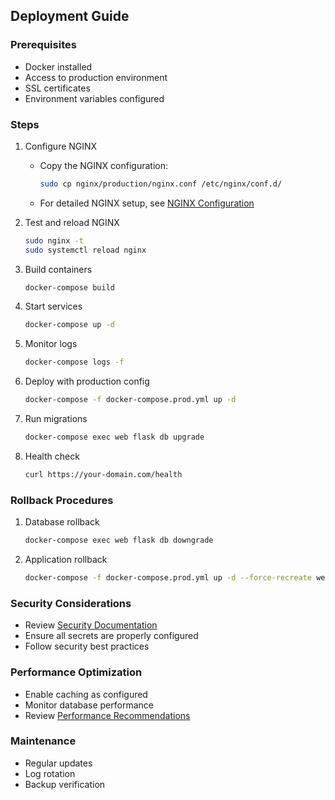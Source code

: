 ## Deployment Guide

### Prerequisites
- Docker installed
- Access to production environment
- SSL certificates
- Environment variables configured

### Steps

1. Configure NGINX
   - Copy the NGINX configuration:
     ```bash
     sudo cp nginx/production/nginx.conf /etc/nginx/conf.d/
     ```
   - For detailed NGINX setup, see [NGINX Configuration](./NGINX_CONFIGURATION.md)

2. Test and reload NGINX
   ```bash
   sudo nginx -t
   sudo systemctl reload nginx
   ```

3. Build containers
   ```bash
   docker-compose build
   ```

4. Start services
   ```bash
   docker-compose up -d
   ```

5. Monitor logs
   ```bash
   docker-compose logs -f
   ```

6. Deploy with production config
   ```bash
   docker-compose -f docker-compose.prod.yml up -d
   ```

7. Run migrations
   ```bash
   docker-compose exec web flask db upgrade
   ```

8. Health check
   ```bash
   curl https://your-domain.com/health
   ```

### Rollback Procedures
1. Database rollback
   ```bash
   docker-compose exec web flask db downgrade
   ```
2. Application rollback
   ```bash
   docker-compose -f docker-compose.prod.yml up -d --force-recreate web
   ```

### Security Considerations
- Review [Security Documentation](./SECURITY.md)
- Ensure all secrets are properly configured
- Follow security best practices

### Performance Optimization
- Enable caching as configured
- Monitor database performance
- Review [Performance Recommendations](./performance_recommendations.md)

### Maintenance
- Regular updates
- Log rotation
- Backup verification 